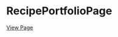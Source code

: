 # RecipePortfolioPage
<a href="https://jamesmeyette.github.io/recipeportfoliopage/" target="_blank">View Page</a>
